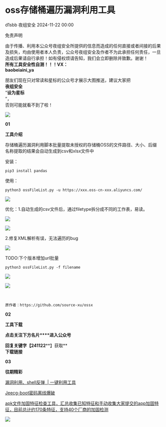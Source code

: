 #  oss存储桶遍历漏洞利用工具   
d1sbb  夜组安全   2024-11-22 00:00  
  
免责声明  
  
由于传播、利用本公众号夜组安全所提供的信息而造成的任何直接或者间接的后果及损失，均由使用者本人负责，公众号夜组安全及作者不为此承担任何责任，一旦造成后果请自行承担！如有侵权烦请告知，我们会立即删除并致歉。谢谢！  
**所有工具安全性自测！！！VX：**  
**baobeiaini_ya**  
  
朋友们现在只对常读和星标的公众号才展示大图推送，建议大家把  
**夜组安全**  
“**设为星标**  
”，  
否则可能就看不到了啦！  
  
![](https://mmbiz.qpic.cn/sz_mmbiz_png/icZ1W9s2Jp2Xvvlzc5lra8XdgLYGCfX5ooaMiaUJy4vKvStTngQp4122jauXltltcCuYib5WBBdaXu5dh91dGvibyQ/640?wx_fmt=png&from=appmsg "")  
  
  
**01**  
  
**工具介绍**  
  
存储桶遍历漏洞利用脚本批量提取未授权的存储桶OSS的文件路径、大小、后缀名称提取的结果会自动生成到csv和xlsx文件中  
  
安装：  
```
pip3 install pandas
```  
  
使用：  
```
python3 ossFileList.py -u https://xxx.oss-cn-xxx.aliyuncs.com/
```  
  
![](https://mmbiz.qpic.cn/sz_mmbiz_png/icZ1W9s2Jp2WpBpmYhRkicghKQSynkvStttMyUEPibXC3ibcqWiaX5Q3ic8ic9Ozav6Yw7NMublkY6TLXC4aDXRfh0xnw/640?wx_fmt=png&from=appmsg "")  
  
优化：1.自动生成的csv文件后，通过filetype拆分成不同的工作表，易读。  
  
![](https://mmbiz.qpic.cn/sz_mmbiz_png/icZ1W9s2Jp2WpBpmYhRkicghKQSynkvSttxjBibESCXhUaA69Ppf1BEiaaBRABSgo6TorMnaIOp3iaQeQHO65jtagLQ/640?wx_fmt=png&from=appmsg "")  
  
![](https://mmbiz.qpic.cn/sz_mmbiz_png/icZ1W9s2Jp2WpBpmYhRkicghKQSynkvSttXoMHjYP7I8DTB1p82HPuV5PTDACD78KQYibXOq3B0vbmhCG9SPiblMnw/640?wx_fmt=png&from=appmsg "")  
  
2.修复XML解析有误，无法遍历的bug  
  
![](https://mmbiz.qpic.cn/sz_mmbiz_png/icZ1W9s2Jp2WpBpmYhRkicghKQSynkvSttypVo9cBDSdGTk4NcUnibfBlC0eLokQfcQAxp4RjVpmvpPae0U4M162A/640?wx_fmt=png&from=appmsg "")  
  
TODO:下个版本增加url批量   
```
python3 ossFileList.py -f filename
```  
  
![](https://mmbiz.qpic.cn/sz_mmbiz_png/icZ1W9s2Jp2WpBpmYhRkicghKQSynkvSttywfj6RUMz2X0JApUiav6OEqO1FtH2RqUVbPLHrKTFRVYSsHiajw6icmNA/640?wx_fmt=png&from=appmsg "")  
  
![](https://mmbiz.qpic.cn/sz_mmbiz_png/icZ1W9s2Jp2WpBpmYhRkicghKQSynkvStticw69B0Ox5dl7Rnx4iaU2Xqc0HRORhdp6XpFRT0Yl8HXRarsfHrxY0ibw/640?wx_fmt=png&from=appmsg "")  
  
   
```
原作者：https://github.com/source-xu/ossx
```  
  
  
**02**  
  
**工具下载**  
  
**点击关注下方名片****进入公众号**  
  
**回复关键字【241122****】获取**  
**下载链接**  
  
  
**03**  
  
**往期精彩**  
  
[ 漏洞利用、shell反弹  | 一键利用工具 ](http://mp.weixin.qq.com/s?__biz=Mzk0ODM0NDIxNQ==&mid=2247492775&idx=1&sn=93a3a6836cb68f8168e9655508828d18&chksm=c36ba05ff41c29491a88ff7e29c2c8d8c421adb2a70475a6c9277b9782ea264d8cbd037b8032&scene=21#wechat_redirect)  

						  
  
  
[ Jeecg-boot密码离线爆破 ](http://mp.weixin.qq.com/s?__biz=Mzk0ODM0NDIxNQ==&mid=2247492776&idx=1&sn=bedc90ea00564ef67b2ea85427c80c24&chksm=c36ba050f41c29460082bb27c40ac623605ce36a23c5faf61c1701503d160b05c9bb2333d990&scene=21#wechat_redirect)  

						  
  
  
[ apk文件加固特征检查工具，汇总收集已知特征和手动收集大家提交的app加固特征，目前总计约170条特征，支持40个厂商的加固检测 ](http://mp.weixin.qq.com/s?__biz=Mzk0ODM0NDIxNQ==&mid=2247492739&idx=1&sn=8ccd6d896f7a32bb85d0d49e2aee6f64&chksm=c36ba07bf41c296d9110d2d0c5959e9b0f8d9e8fe105bfe00ef75d7e13b0ba0e0d8f802f9b1d&scene=21#wechat_redirect)  

						  
  
![](https://mmbiz.qpic.cn/mmbiz_png/OAmMqjhMehrtxRQaYnbrvafmXHe0AwWLr2mdZxcg9wia7gVTfBbpfT6kR2xkjzsZ6bTTu5YCbytuoshPcddfsNg/640?wx_fmt=png&wxfrom=5&wx_lazy=1&wx_co=1&random=0.8399406679299557 "")  
  
